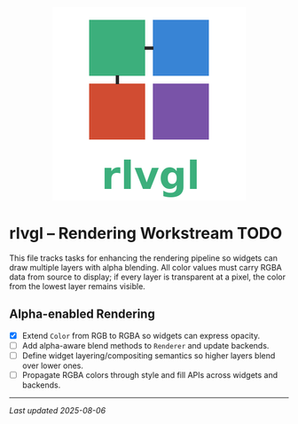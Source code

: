 <!--
docs/TODO-RENDERING.md - rlvgl – Rendering Workstream TODO.
-->
<p align="center">
  <img src="../rlvgl-logo.png" alt="rlvgl" />
</p>

# rlvgl – Rendering Workstream TODO

This file tracks tasks for enhancing the rendering pipeline so widgets can draw multiple layers with alpha blending. All color values must carry RGBA data from source to display; if every layer is transparent at a pixel, the color from the lowest layer remains visible.

## Alpha-enabled Rendering
- [x] Extend `Color` from RGB to RGBA so widgets can express opacity.
- [ ] Add alpha-aware blend methods to `Renderer` and update backends.
- [ ] Define widget layering/compositing semantics so higher layers blend over lower ones.
- [ ] Propagate RGBA colors through style and fill APIs across widgets and backends.

---

*Last updated 2025-08-06*
